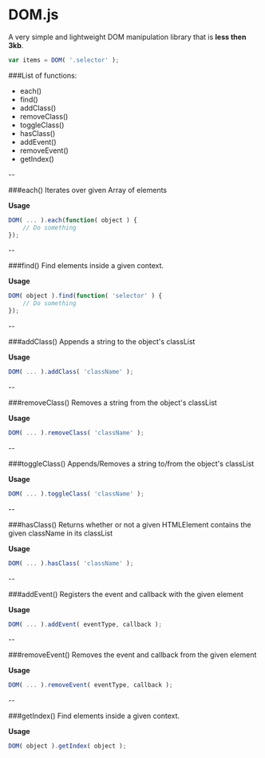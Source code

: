 # DOM.js
A very simple and lightweight DOM manipulation library that is **less then 3kb**.

```javascript
var items = DOM( '.selector' );
```

###List of functions:
- each()
- find()
- addClass()
- removeClass()
- toggleClass()
- hasClass()
- addEvent()
- removeEvent()
- getIndex()


--


###each()
Iterates over given Array of elements

**Usage**
```javascript
DOM( ... ).each(function( object ) {
    // Do something
});
```


--


###find()
Find elements inside a given context.

**Usage**
```javascript
DOM( object ).find(function( 'selector' ) {
    // Do something
});
```


--


###addClass()
Appends a string to the object's classList

**Usage**
```javascript
DOM( ... ).addClass( 'className' );
```


--


###removeClass()
Removes a string from the object's classList

**Usage**
```javascript
DOM( ... ).removeClass( 'className' );
```


--


###toggleClass()
Appends/Removes a string to/from the object's classList

**Usage**
```javascript
DOM( ... ).toggleClass( 'className' );
```


--


###hasClass()
Returns whether or not a given HTMLElement contains the given className in its classList

**Usage**
```javascript
DOM( ... ).hasClass( 'className' );
```


--


###addEvent()
Registers the event and callback with the given element

**Usage**
```javascript
DOM( ... ).addEvent( eventType, callback );
```


--


###removeEvent()
Removes the event and callback from the given element

**Usage**
```javascript
DOM( ... ).removeEvent( eventType, callback );
```


--


###getIndex()
Find elements inside a given context.

**Usage**
```javascript
DOM( object ).getIndex( object );
```
